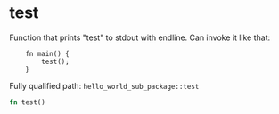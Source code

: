 # test

Function that prints "test" to stdout with endline. Can invoke it like that: 
```cairo
    fn main() {
        test();
    }
```

Fully qualified path: `hello_world_sub_package::test`

```rust
fn test()
```

